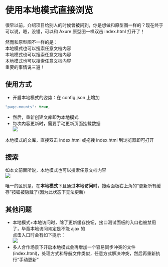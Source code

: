 # 使用本地模式直接浏览

很早以前，介绍项目给别人的时候曾被问到，你是想做和原型图一样的？现在终于可以说，嗯，没错，可以和 Axure 原型图一样双击 index.html 打开了！  

然而和原型图不一样的是：  
本地模式也可以搜索任意文档内容  
本地模式也可以搜索任意文档内容  
本地模式也可以搜索任意文档内容  
重要的事情说三遍！

## 使用方式
- 开启本地模式的姿势：在 config.json 上增加
```js
"page-mounts": true,
```
- 然后，重新创建文库即为本地模式  
- 每次内容更新时，需要手动更新页面挂载数据  
  ![](assets/020/20170728-ee6108f1.png=-230)  

本地模式的文库，直接双击 index.html 或拖拽 index.html 到浏览器即可打开

## 搜索
如本文前面所说，本地模式也可以搜索任意文档内容  
![](assets/020/20170728-9f1cc678.png=600-)  

唯一的区别是，在**本地模式**下且通过**本地访问**时，搜索面板右上角的“更新所有缓存”按钮被隐藏了(因为此状态下无法更新)

## 其他问题
- 本地模式+本地访问时，除了更新缓存按钮，接口测试面板的入口也被禁用了，毕竟本地访问肯定是不能 ajax 的  
  点击入口时会有如下提示：  
  ![](assets/020/20170728-70ad5204.png=-150)  
- 多人合作场景下开启本地模式会再增加一个容易同步冲突的文件(index.html)，处理方式和导航文件类似，任意方式解决冲突，然后再重新执行“手动更新”
